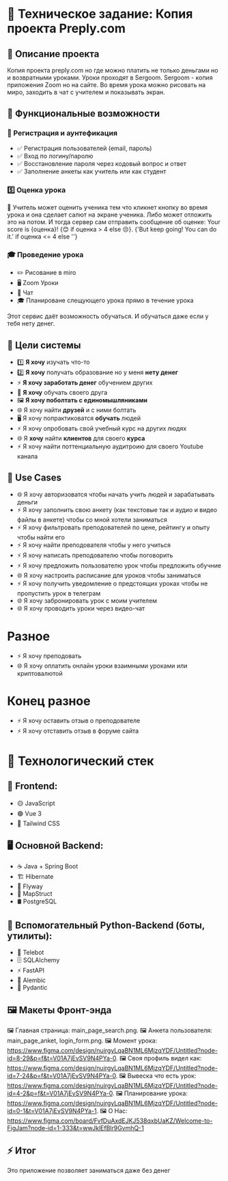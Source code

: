 # 📌 Техническое задание: Копия проекта Preply.com

## 📖 Описание проекта

Копия проекта preply.com но где можно платить не только деньгами но и возвратными уроками.
Уроки проходят в Sergoom. Sergoom - копия приложения Zoom но на сайте.
Во время урока можно рисовать на миро, заходить в чат с учителем и показывать экран.

## 🎯 Функциональные возможности

### 🔐 Регистрация и аунтефикация

- ✅ Регистрация пользователей (email, пароль)
- ✅ Вход по логину/паролю
- ✅ Восстановление пароля через кодовый вопрос и ответ
- ✅ Заполнение анкеты как учитель или как студент

### 5️⃣ Оценка урока

📖 Учитель может оценить ученика тем что кликнет кнопку во время урока и она сделает салют на экране ученика.
Либо может отложить это на потом. И тогда сервер сам отправить сообщение об оценке: Your score is {оценка}! {😊 if
оценка > 4 else 😒}. {'But keep going! You can do it.' if оценка <= 4 else ''}

### 🎓 Проведение урока

- ✏️ Рисование в miro
- 🖥️ Zoom Уроки
- 💬 Чат
- 🎓 Планироване слещующего урока прямо в течение урока



Этот сервис даёт возможность обучаться. И обучаться даже если у тебя нету денег.

## 📝 Цели системы

- 1️⃣ **Я хочу** изучать что-то
- 2️⃣ **Я хочу** получать образование но у меня **нету денег**
- ⚡ **Я хочу заработать денег** обучением других
- 📱 **Я хочу** обучать своего друга
- 🖼️ **Я хочу поболтать с единомышляниками**
- 🌐 Я хочу найти **друзей** и с ними болтать
- 🖥️ Я хочу попрактиковатся **обучать** людей
- ⚡ Я хочу опробовать свой учебный курс на других людях
- 🌐 Я **хочу** найти **клиентов** для своего **курса**
- ⚡ Я хочу найти поттенциальную аудитроию для своего Youtube канала

## 💽 Use Cases
- 🌐 Я хочу авторизоватся чтобы начать учить людей и зарабатывать деньги
- ⚡ Я хочу заполнить свою анкету (как текстовые так и аудио и видео файлы в анкете) чтобы со мной хотели заниматься
- ⚡ Я хочу фильтровать преподователей по цене, рейтингу и опыту чтобы найти его
- ⚡ Я хочу найти преподователя чтобы у него учиться
- ⚡ Я хочу написать преподователю чтобы поговорить
- ⚡ Я хочу предложить пользователю урок  чтобы предложить обучние
- 🌐 Я хочу настроить расписание для уроков чтобы заниматься
- ⚡ Я хочу получить уведомление о предстоящих уроках чтобы не пропустить урок в телеграм
- 🌐 Я хочу забронировать урок с моим учителем
- 🌐 Я хочу проводить уроки через видео-чат
#  Разное
- ⚡ Я хочу преподовать                                                  
- 🌐 Я хочу оплатить онлайн уроки взаимными уроками или криптовалютой
#  Конец разное
- ⚡ Я хочу оставить отзыв о преподователе
- ⚡ Я хочу отставить отзыв в форуме сайта
  


# 🚀 Технологический стек

## 🎨 Frontend:
- 🟡 JavaScript  
- 🟢 Vue 3  
- 🎨 Tailwind CSS  

## 🖥 Основной Backend:
- ☕️ Java + Spring Boot  
- 🏗 Hibernate  
- 🔄 Flyway  
- 🔧 MapStruct  
- 🛢 PostgreSQL  

## 🔹 Вспомогательный Python-Backend (боты, утилиты):
- 🤖 Telebot  
- 🗄 SQLAlchemy  
- ⚡️ FastAPI  
- 🔀 Alembic  
- 📏 Pydantic


## 🖼️ Макеты Фронт-энда

🖼️ Главная страница: main_page_search.png.
🖼️ Анкета пользователя: main_page_anket, login_form.png.
🖼️ Момент урока: https://www.figma.com/design/nuirgyLqaBN1ML6MjzqYDF/Untitled?node-id=8-29&p=f&t=V01A7jEvSV9N4PYa-0.
🖼️ Своя профиль видел
как: https://www.figma.com/design/nuirgyLqaBN1ML6MjzqYDF/Untitled?node-id=7-24&p=f&t=V01A7jEvSV9N4PYa-0.
🖼️ Вывеска что есть
урок: https://www.figma.com/design/nuirgyLqaBN1ML6MjzqYDF/Untitled?node-id=4-2&p=f&t=V01A7jEvSV9N4PYa-0.
🖼️ Планирование урока: https://www.figma.com/design/nuirgyLqaBN1ML6MjzqYDF/Untitled?node-id=0-1&t=V01A7jEvSV9N4PYa-1.
🖼️ О Нас: https://www.figma.com/board/FvfDuAxdEJKJ538qxbUaKZ/Welcome-to-FigJam?node-id=1-333&t=wwJklEfBlr9GvmhQ-1
## ⚡ Итог
Это приложение позволяет заниматься даже без денег
